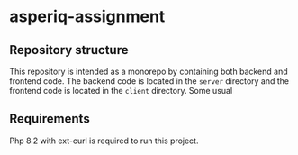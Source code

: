 # asperiq-assignment


## Repository structure
This repository is intended as a monorepo by containing both backend and frontend code. The backend code is located in the `server` directory and the frontend code is located in the `client` directory.
Some usual 

## Requirements
Php 8.2 with ext-curl is required to run this project.